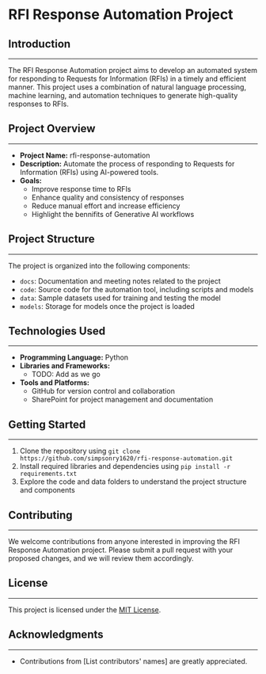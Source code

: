 # RFI Response Automation Project


## Introduction
---------------

The RFI Response Automation project aims to develop an automated system for responding to Requests for Information (RFIs) in a timely and efficient manner. This project uses a combination of natural language processing, machine learning, and automation techniques to generate high-quality responses to RFIs.

## Project Overview
-------------------

* **Project Name:** rfi-response-automation
* **Description:** Automate the process of responding to Requests for Information (RFIs) using AI-powered tools.
* **Goals:**
	+ Improve response time to RFIs
	+ Enhance quality and consistency of responses
	+ Reduce manual effort and increase efficiency
  + Highlight the bennifits of Generative AI workflows

## Project Structure
---------------------

The project is organized into the following components:

* `docs`: Documentation and meeting notes related to the project
* `code`: Source code for the automation tool, including scripts and models
* `data`: Sample datasets used for training and testing the model
* `models`: Storage for models once the project is loaded

## Technologies Used
----------------------

* **Programming Language:** Python
* **Libraries and Frameworks:**
	+ TODO: Add as we go
* **Tools and Platforms:**
	+ GitHub for version control and collaboration
	+ SharePoint for project management and documentation

## Getting Started
-------------------

1. Clone the repository using `git clone https://github.com/simpsonry1620/rfi-response-automation.git`
2. Install required libraries and dependencies using `pip install -r requirements.txt`
3. Explore the code and data folders to understand the project structure and components

## Contributing
--------------

We welcome contributions from anyone interested in improving the RFI Response Automation project. Please submit a pull request 
with your proposed changes, and we will review them accordingly.

## License
---------

This project is licensed under the [MIT License](https://opensource.org/licenses/MIT).

## Acknowledgments
----------------

* Contributions from [List contributors' names] are greatly appreciated.


